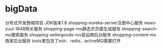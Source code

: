 # bigData
分布式开发商城项目
JDK版本1.8
shopping-eureka-server注册中心服务
news-zuul-1848网关服务
shopping-page-ms静态页页面生成服务
shopping-search-ms搜索服务
shopping-sellergoods-ms营运商后台服务
shopping-content-ms商家后台服务
tools里包含了solr、redis、activeMQ需要打开
